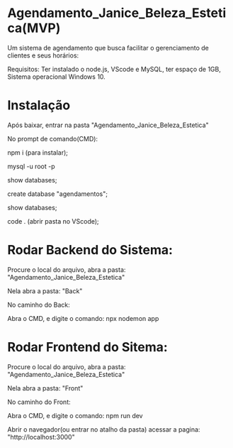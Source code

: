 # Agendamento_Janice_Beleza_Estetica(MVP)

Um sistema de agendamento que busca facilitar o gerenciamento de clientes e seus horários:

Requisitos: Ter instalado o node.js, VScode e MySQL, ter espaço de 1GB, Sistema operacional Windows 10.



# Instalação 


Após baixar, entrar na pasta "Agendamento_Janice_Beleza_Estetica"

No prompt de comando(CMD):

npm i (para instalar); 

mysql -u root -p 

show databases;

create database "agendamentos";

show databases;

code . (abrir pasta no VScode);



# Rodar Backend do Sistema:

   Procure o local do arquivo, abra a pasta: "Agendamento_Janice_Beleza_Estetica"

   Nela abra a pasta: "Back"

   No caminho do Back: 

   Abra o CMD, e digite o comando: npx nodemon app


# Rodar Frontend do Sitema:

   Procure o local do arquivo, abra a pasta: "Agendamento_Janice_Beleza_Estetica"

   Nela abra a pasta: "Front"

   No caminho do Front: 

   Abra o CMD, e digite o comando: npm run dev



 Abrir o navegador(ou entrar no atalho da pasta) acessar a pagina: 
"http://localhost:3000"

